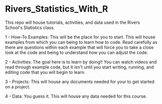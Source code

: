 # Rivers_Statistics_With_R
This repo will house tutorials, activities, and data used in the Rivers School's Statistics class. 

1 - How-To Examples: This will be the place for you to start. This will house examples from which you can being to learn how to code. Read carefully as there are questions within each example that will force you to take a close look at the code and being to understand how you can adjust the code. 

2 - Activities: The goal here is to learn by doing!! You can watch videos and read through example code, but it isn't until you start writing, running, and editing code that you will begin to learn. 

3 - Projects: This will house any documents needed for your to get started on a project. 

4 - Data: You guess it. This will house any data needed for this course. 